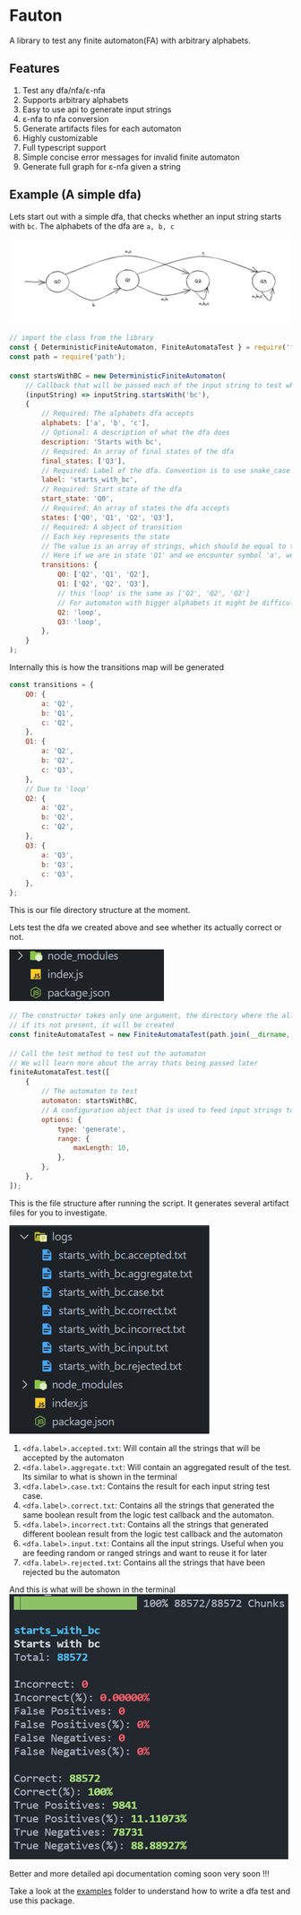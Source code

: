 # Fauton

A library to test any finite automaton(FA) with arbitrary alphabets.

## Features

1. Test any dfa/nfa/ε-nfa
2. Supports arbitrary alphabets
3. Easy to use api to generate input strings
4. ε-nfa to nfa conversion
5. Generate artifacts files for each automaton
6. Highly customizable
7. Full typescript support
8. Simple concise error messages for invalid finite automaton
9. Generate full graph for ε-nfa given a string

## Example (A simple dfa)

Lets start out with a simple dfa, that checks whether an input string starts with `bc`. The alphabets of the dfa are `a, b, c`

![A dfa that checks if a input string starts with bc](./public/starts_with_bc_dfa.png 'Dfa that starts with BC')

```js
// import the class from the library
const { DeterministicFiniteAutomaton, FiniteAutomataTest } = require('fauton');
const path = require('path');

const startsWithBC = new DeterministicFiniteAutomaton(
	// Callback that will be passed each of the input string to test whether its should be accepted by the dfa or not
	(inputString) => inputString.startsWith('bc'),
	{
		// Required: The alphabets dfa accepts
		alphabets: ['a', 'b', 'c'],
		// Optional: A description of what the dfa does
		description: 'Starts with bc',
		// Required: An array of final states of the dfa
		final_states: ['Q3'],
		// Required: Label of the dfa. Convention is to use snake_case words
		label: 'starts_with_bc',
		// Required: Start state of the dfa
		start_state: 'Q0',
		// Required: An array of states the dfa accepts
		states: ['Q0', 'Q1', 'Q2', 'Q3'],
		// Required: A object of transition
		// Each key represents the state
		// The value is an array of strings, which should be equal to the length of the alphabets
		// Here if we are in state 'Q1' and we encounter symbol 'a', we move to the state 'Q2'
		transitions: {
			Q0: ['Q2', 'Q1', 'Q2'],
			Q1: ['Q2', 'Q2', 'Q3'],
			// this 'loop' is the same as ['Q2', 'Q2', 'Q2']
			// For automaton with bigger alphabets it might be difficult to write that out so its added as a convenience
			Q2: 'loop',
			Q3: 'loop',
		},
	}
);
```

Internally this is how the transitions map will be generated

```js
const transitions = {
	Q0: {
		a: 'Q2',
		b: 'Q1',
		c: 'Q2',
	},
	Q1: {
		a: 'Q2',
		b: 'Q2',
		c: 'Q3',
	},
	// Due to 'loop'
	Q2: {
		a: 'Q2',
		b: 'Q2',
		c: 'Q2',
	},
	Q3: {
		a: 'Q3',
		b: 'Q3',
		c: 'Q3',
	},
};
```

This is our file directory structure at the moment.

Lets test the dfa we created above and see whether its actually correct or not.

![Pre dfa test file structure](./public/pre_dfa_test.png)

```js
// The constructor takes only one argument, the directory where the all the artifact files will be generated
// if its not present, it will be created
const finiteAutomataTest = new FiniteAutomataTest(path.join(__dirname, 'logs'));

// Call the test method to test out the automaton
// We will learn more about the array thats being passed later
finiteAutomataTest.test([
	{
		// The automaton to test
		automaton: startsWithBC,
		// A configuration object that is used to feed input strings to the automaton
		options: {
			type: 'generate',
			range: {
				maxLength: 10,
			},
		},
	},
]);
```

This is the file structure after running the script. It generates several artifact files for you to investigate.

![Post dfa test file structure](./public/post_dfa_test.png)

1. `<dfa.label>.accepted.txt`: Will contain all the strings that will be accepted by the automaton
2. `<dfa.label>.aggregate.txt`: Will contain an aggregated result of the test. Its similar to what is shown in the terminal
3. `<dfa.label>.case.txt`: Contains the result for each input string test case.
4. `<dfa.label>.correct.txt`: Contains all the strings that generated the same boolean result from the logic test callback and the automaton.
5. `<dfa.label>.incorrect.txt`: Contains all the strings that generated different boolean result from the logic test callback and the automaton
6. `<dfa.label>.input.txt`: Contains all the input strings. Useful when you are feeding random or ranged strings and want to reuse it for later
7. `<dfa.label>.rejected.txt`: Contains all the strings that have been rejected bu the automaton

And this is what will be shown in the terminal
![Post dfa test terminal](./public/post_dfa_test_terminal.png)

Better and more detailed api documentation coming soon very soon !!!

Take a look at the [examples](./examples) folder to understand how to write a dfa test and use this package.
